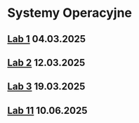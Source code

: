 # Systemy Operacyjne

## [Lab 1](./Labs/cw01.md) 04.03.2025

## [Lab 2](./Labs/cw02.md) 12.03.2025

## [Lab 3](./Labs/cw03.md) 19.03.2025

## [Lab 11](./Labs/cw11.md) 10.06.2025